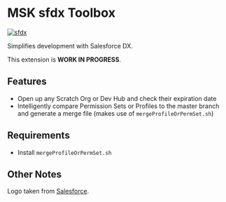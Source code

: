# MSK sfdx Toolbox
[![sfdx](https://img.shields.io/badge/cli-sfdx-brightgreen.svg)](https://developer.salesforce.com/tools/sfdxcli)

Simplifies development with Salesforce DX.

This extension is **WORK IN PROGRESS**.

## Features
- Open up any Scratch Org or Dev Hub and check their expiration date
- Intelligently compare Permission Sets or Profiles to the master branch and generate a merge file (makes use of `mergeProfileOrPermSet.sh`)

<!-- Image:
\!\[feature X\]\(images/feature-x.png\)
> Tip: Many popular extensions utilize animations. This is an excellent way to show off your extension! We recommend short, focused animations that are easy to follow. -->

## Requirements
- Install `mergeProfileOrPermSet.sh`

<!-- ## Known Issues

Calling out known issues can help limit users opening duplicate issues against your extension. -->

## Other Notes
Logo taken from [Salesforce](https://partners.salesforce.com/s/education/general/Salesforce_DX).